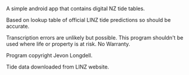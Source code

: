 A simple android app that contains digital NZ tide tables.

Based on lookup table of official LINZ tide predictions so should be accurate.

Transcription errors are unlikely but possible. This program shouldn't be used where life or property is at risk. No Warranty.

Program copyright Jevon Longdell.

Tide data downloaded from LINZ website. 
